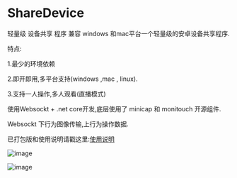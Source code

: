 # ShareDevice
轻量级 设备共享 程序 兼容 windows 和mac平台一个轻量级的安卓设备共享程序.

特点:

1.最少的环境依赖

2.即开即用,多平台支持(windows ,mac , linux).

3.支持一人操作,多人观看(直播模式)

使用Websockt + .net core开发,底层使用了 minicap 和 monitouch 开源组件.

Websockt 下行为图像传输,上行为操作数据. 



已打包版和使用说明请戳这里:[使用说明](https://github.com/sunshine4me/ShareDevicePublish)

![image](https://raw.githubusercontent.com/sunshine4me/ShareDevicePublish/win10-x64/index.png)

![image](https://raw.githubusercontent.com/sunshine4me/ShareDevicePublish/win10-x64/help.gif)


